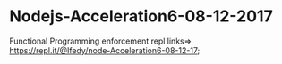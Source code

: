 # Nodejs-Acceleration6-08-12-2017
Functional Programming enforcement
repl links=> https://repl.it/@Ifedy/node-Acceleration6-08-12-17;